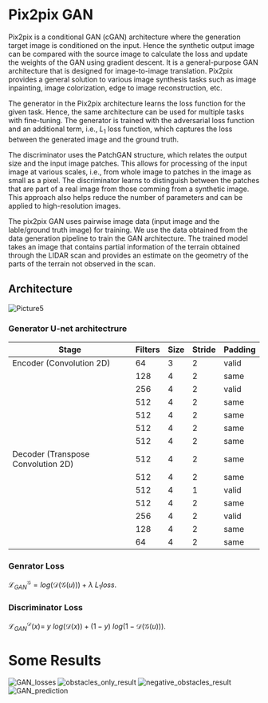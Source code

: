 # Pix2pix GAN

Pix2pix is a conditional GAN (cGAN) architecture where the generation target image is conditioned on the input. Hence the synthetic output image can be compared with the source image to calculate the loss and update the weights of the GAN using gradient descent. It is a general-purpose GAN architecture that is designed for image-to-image translation. Pix2pix provides a general solution to various image synthesis tasks such as image inpainting, image colorization, edge to image reconstruction, etc.

The generator in the Pix2pix architecture learns the loss function for the given task. Hence, the same architecture can be used for multiple tasks with fine-tuning. The generator is trained with the adversarial loss function and an additional term, i.e., $L_1$ loss function, which captures the loss between the generated image and the ground truth. 

The discriminator uses the PatchGAN structure, which relates the output size and the input image patches. This allows for processing of the input image at various scales, i.e., from whole image to patches in the image as small as a pixel. The discriminator learns to distinguish between the patches that are part of a real image from those comming from a synthetic image. This approach also helps reduce the number of parameters and can be applied to high-resolution images.

The pix2pix GAN uses pairwise image data (input image and the lable/ground truth image) for training. We use the data obtained from the data generation pipeline to train the GAN architecture. The trained model takes an image that contains partial information of the terrain obtained through the LIDAR scan and provides an estimate on the geometry of the parts of the terrain not observed in the scan.

## Architecture

![Picture5](https://github.com/SarangSutavani/Generative-Terrain-Reconstruction/assets/45416495/fe94586c-c12a-4e81-839e-318f7dd4fbfd)

### Generator U-net architectrure

| Stage | Filters | Size | Stride | Padding |
| --- | --- | --- | --- | --- |
| Encoder (Convolution 2D)| 64 | 3 | 2 | valid |
|  | 128 | 4 | 2 | same |
|  | 256 | 4 | 2 | valid | 
|  | 512 | 4 | 2 | same |
|  | 512 | 4 | 2 | same | 
|  | 512 | 4 | 2 | same | 
|  | 512 | 4 | 2 | same |
| Decoder (Transpose Convolution 2D)| 512 | 4 | 2 | same |
|  | 512 | 4 | 2 | same |
|  | 512 | 4 | 1 | valid | 
|  | 512 | 4 | 2 | same |
|  | 256 | 4 | 2 | valid | 
|  | 128 | 4 | 2 | same | 
|  | 64 | 4 | 2 | same |

### Genrator Loss

$\mathcal{L}_{GAN}^{\mathcal{G}} = log(\mathcal{D}(\mathcal{G}(u))) + \lambda\ L_1 loss$.

### Discriminator Loss

$\mathcal{L}_{GAN}^{\mathcal{D}}(x) =\ y\ log(\mathcal{D}(x)) + (1-y)\ log(1 - \mathcal{D}(\mathcal{G}(u)))$.

# Some Results
![GAN_losses](https://github.com/SarangSutavani/Generative-Terrain-Reconstruction/assets/45416495/ce82f21a-8214-451e-aed4-fa10a7782b8b)
![obstacles_only_result](https://github.com/SarangSutavani/Generative-Terrain-Reconstruction/assets/45416495/fe78852e-96a3-4e0e-b9cd-622db61a23d7)
![negative_obstacles_result](https://github.com/SarangSutavani/Generative-Terrain-Reconstruction/assets/45416495/cbcc0d63-32b5-4293-95ff-1be72b6ef341)
![GAN_prediction](https://github.com/SarangSutavani/Generative-Terrain-Reconstruction/assets/45416495/7804f38e-1b1e-4091-b41d-65031fd1a675)

